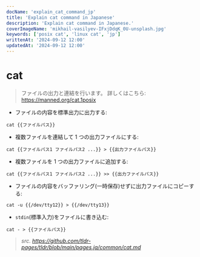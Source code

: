 ```yaml
---
docName: 'explain_cat_command_jp'
title: 'Explain cat command in Japanese'
description: 'Explain cat command in Japanese.'
coverImageName: 'mikhail-vasilyev-IFxjDdqK_0U-unsplash.jpg'
keywords: ['posix cat', 'linux cat', 'jp']
writtenAt: '2024-09-12 12:00'
updatedAt: '2024-09-12 12:00'
---
```


# cat

> ファイルの出力と連結を行います。
> 詳しくはこちら: <https://manned.org/cat.1posix>

- ファイルの内容を標準出力に出力する:

`cat {{ファイルパス}}`

- 複数ファイルを連結して 1 つの出力ファイルにする:

`cat {{ファイルパス1 ファイルパス2 ...}} > {{出力ファイルパス}}`

- 複数ファイルを 1 つの出力ファイルに追加する:

`cat {{ファイルパス1 ファイルパス2 ...}} >> {{出力ファイルパス}}`

- ファイルの内容をバッファリング(一時保存)せずに出力ファイルにコピーする:

`cat -u {{/dev/tty12}} > {{/dev/tty13}}`

- `stdin`(標準入力)をファイルに書き込む:

`cat - > {{ファイルパス}}`

> _src. <https://github.com/tldr-pages/tldr/blob/main/pages.ja/common/cat.md>_
